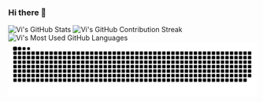 ### Hi there 👋


 <picture>
   <source media="(prefers-color-scheme: dark)" srcset="https://github-readme-stats.vercel.app/api?username=vishal-gg&show_icons=true&locale=en&&theme=codeSTACKr" />
   <source media="(prefers-color-scheme: light)" srcset="https://github-readme-stats.vercel.app/api?username=vishal-gg&show_icons=true&locale=en&&theme=default" />
   <img src="https://github-readme-stats.vercel.app/api?username=vishal-gg&show_icons=true&locale=en&&theme=default" alt="Vi's GitHub Stats" />
 </picture>
 
 <picture>
   <source media="(prefers-color-scheme: dark)" srcset="https://github-readme-streak-stats.herokuapp.com/?user=vishal-gg&theme=codeSTACKr" />
   <source media="(prefers-color-scheme: light)" srcset="https://github-readme-streak-stats.herokuapp.com/?user=vishal-gg&theme=default" />
   <img src="https://github-readme-streak-stats.herokuapp.com/?user=vishal-gg&theme=default" alt="Vi's GitHub Contribution Streak" />
 </picture>
 
 <picture>
   <source media="(prefers-color-scheme: dark)" srcset="https://github-readme-stats.vercel.app/api/top-langs?username=vishal-gg&show_icons=true&locale=en&layout=compact&theme=codeSTACKr"
      />
   <source media="(prefers-color-scheme: light)"srcset="https://github-readme-stats.vercel.app/api/top-langs?username=vishal-gg&show_icons=true&locale=en&layout=compact&theme=default"
      />
   <img src="https://github-readme-stats.vercel.app/api/top-langs?username=vishal-gg&show_icons=true&locale=en&layout=compact&theme=default" alt="Vi's Most Used GitHub Languages" />
 </picture>
 

<picture>
  <source media="(prefers-color-scheme: dark)" srcset="https://raw.githubusercontent.com/vishal-gg/vishal-gg/output/github-snake-dark.svg" />
  <source media="(prefers-color-scheme: light)" srcset="https://raw.githubusercontent.com/vishal-gg/vishal-gg/output/github-snake.svg" />
  <img alt="github-snake" src="https://raw.githubusercontent.com/vishal-gg/vishal-gg/output/github-snake.svg" />
</picture>


<!--
**vishal-gg/vishal-gg** is a ✨ _special_ ✨ repository because its `README.md` (this file) appears on your GitHub profile.

Here are some ideas to get you started:

- 🔭 I’m currently working on ...
- 🌱 I’m currently learning ...
- 👯 I’m looking to collaborate on ...
- 🤔 I’m looking for help with ...
- 💬 Ask me about ...
- 📫 How to reach me: ...
- 😄 Pronouns: ...
- ⚡ Fun fact: ...
-->
